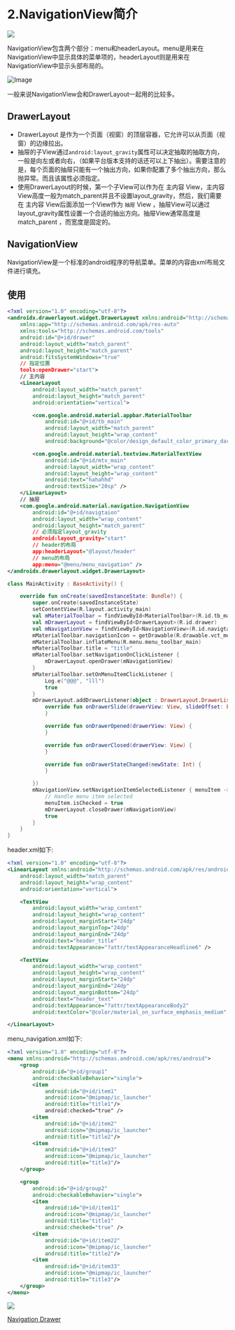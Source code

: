 # 2.NavigationView简介

![](https://raw.githubusercontent.com/CharonChui/Pictures/master/navigation_view.png)

NavigationView包含两个部分：menu和headerLayout。menu是用来在NavigationView中显示具体的菜单项的，headerLayout则是用来在NavigationView中显示头部布局的。

![Image](https://raw.githubusercontent.com/CharonChui/Pictures/master/navigator_view.png?raw=true)

一般来说NavigationView会和DrawerLayout一起用的比较多。

## DrawerLayout

- DrawerLayout 是作为一个页面（视窗）的顶层容器，它允许可以从页面（视窗）的边缘拉出。
- 抽屉的子View通过`android:layout_gravity`属性可以决定抽取的抽取方向，一般是向左或者向右，（如果平台版本支持的话还可以上下抽出）。需要注意的是，每个页面的抽屉只能有一个抽出方向，如果你配置了多个抽出方向，那么抛异常。而且该属性必须指定。
- 使用DrawerLayout的时候，第一个子View可以作为在 主内容 View，主内容View高度一般为match_parent并且不设置layout_gravity，然后，我们需要在 主内容 View后面添加一个View作为 `抽屉` View ，抽屉View可以通过layout_gravity属性设置一个合适的抽出方向。抽屉View通常高度是match_parent ，而宽度是固定的。



## NavigationView

NavigationView是一个标准的android程序的导航菜单。菜单的内容由xml布局文件进行填充。



## 使用

```xml
<?xml version="1.0" encoding="utf-8"?>
<androidx.drawerlayout.widget.DrawerLayout xmlns:android="http://schemas.android.com/apk/res/android"
    xmlns:app="http://schemas.android.com/apk/res-auto"
    xmlns:tools="http://schemas.android.com/tools"
    android:id="@+id/drawer"
    android:layout_width="match_parent"
    android:layout_height="match_parent"
    android:fitsSystemWindows="true"
    // 指定位置                                       
    tools:openDrawer="start"> 
	// 主内容
    <LinearLayout
        android:layout_width="match_parent"
        android:layout_height="match_parent"
        android:orientation="vertical">

        <com.google.android.material.appbar.MaterialToolbar
            android:id="@+id/tb_main"
            android:layout_width="match_parent"
            android:layout_height="wrap_content"
            android:background="@color/design_default_color_primary_dark" />

        <com.google.android.material.textview.MaterialTextView
            android:id="@+id/mtv_main"
            android:layout_width="wrap_content"
            android:layout_height="wrap_content"
            android:text="hahahhd"
            android:textSize="20sp" />
    </LinearLayout>
	// 抽屉
    <com.google.android.material.navigation.NavigationView
        android:id="@+id/navigtaion"
        android:layout_width="wrap_content"
        android:layout_height="match_parent"
        // 必须指定layout_gravity                                                   
        android:layout_gravity="start"
        // header的布局                                                   
        app:headerLayout="@layout/header"
        // menu的布局                                                   
        app:menu="@menu/menu_navigation" />
</androidx.drawerlayout.widget.DrawerLayout>
```

```kotlin
class MainActivity : BaseActivity() {

    override fun onCreate(savedInstanceState: Bundle?) {
        super.onCreate(savedInstanceState)
        setContentView(R.layout.activity_main)
        val mMaterialToolbar = findViewById<MaterialToolbar>(R.id.tb_main)
        val mDrawerLayout = findViewById<DrawerLayout>(R.id.drawer)
        val mNavigationView = findViewById<NavigationView>(R.id.navigtaion)
        mMaterialToolbar.navigationIcon = getDrawable(R.drawable.vct_menu)
        mMaterialToolbar.inflateMenu(R.menu.menu_toolbar_main)
        mMaterialToolbar.title = "title"
        mMaterialToolbar.setNavigationOnClickListener {
            mDrawerLayout.openDrawer(mNavigationView)
        }
        mMaterialToolbar.setOnMenuItemClickListener {
            Log.e("@@@", "lll")
            true
        }
        mDrawerLayout.addDrawerListener(object : DrawerLayout.DrawerListener {
            override fun onDrawerSlide(drawerView: View, slideOffset: Float) {
            }

            override fun onDrawerOpened(drawerView: View) {
            }

            override fun onDrawerClosed(drawerView: View) {
            }

            override fun onDrawerStateChanged(newState: Int) {
            }

        })
        mNavigationView.setNavigationItemSelectedListener { menuItem ->
            // Handle menu item selected
            menuItem.isChecked = true
            mDrawerLayout.closeDrawer(mNavigationView)
            true
        }
    }
}
```

header.xml如下:  

```xml
<?xml version="1.0" encoding="utf-8"?>
<LinearLayout xmlns:android="http://schemas.android.com/apk/res/android"
    android:layout_width="match_parent"
    android:layout_height="wrap_content"
    android:orientation="vertical">

    <TextView
        android:layout_width="wrap_content"
        android:layout_height="wrap_content"
        android:layout_marginStart="24dp"
        android:layout_marginTop="24dp"
        android:layout_marginEnd="24dp"
        android:text="header_title"
        android:textAppearance="?attr/textAppearanceHeadline6" />

    <TextView
        android:layout_width="wrap_content"
        android:layout_height="wrap_content"
        android:layout_marginStart="24dp"
        android:layout_marginEnd="24dp"
        android:layout_marginBottom="24dp"
        android:text="header_text"
        android:textAppearance="?attr/textAppearanceBody2"
        android:textColor="@color/material_on_surface_emphasis_medium" />

</LinearLayout>
```

menu_navigation.xml如下: 

```xml
<?xml version="1.0" encoding="utf-8"?>
<menu xmlns:android="http://schemas.android.com/apk/res/android">
    <group
        android:id="@+id/group1"
        android:checkableBehavior="single">
        <item
            android:id="@+id/item1"
            android:icon="@mipmap/ic_launcher"
            android:title="title1"/>
            android:checked="true" />
        <item
            android:id="@+id/item2"
            android:icon="@mipmap/ic_launcher"
            android:title="title2"/>
        <item
            android:id="@+id/item3"
            android:icon="@mipmap/ic_launcher"
            android:title="title3"/>
    </group>

    <group
        android:id="@+id/group2"
        android:checkableBehavior="single">
        <item
            android:id="@+id/item11"
            android:icon="@mipmap/ic_launcher"
            android:title="title1"
            android:checked="true" />
        <item
            android:id="@+id/item22"
            android:icon="@mipmap/ic_launcher"
            android:title="title2"/>
        <item
            android:id="@+id/item33"
            android:icon="@mipmap/ic_launcher"
            android:title="title3"/>
    </group>
</menu>
```



![](https://raw.githubusercontent.com/CharonChui/Pictures/master/navigation_drawer.png)

[Navigation Drawer](https://material.io/components/navigation-drawer/android)